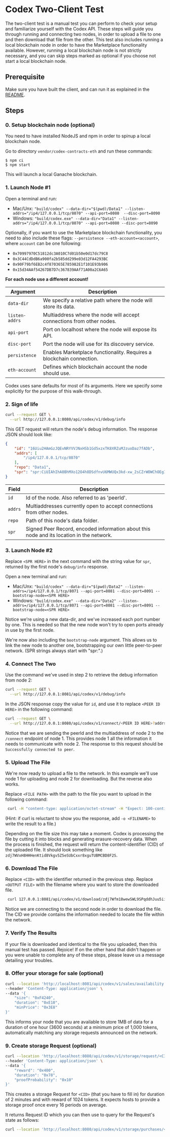 # Codex Two-Client Test

The two-client test is a manual test you can perform to check your setup and familiarize yourself with the Codex API. These steps will guide you through running and connecting two nodes, in order to upload a file to one and then download that file from the other. This test also includes running a local blockchain node in order to have the Marketplace functionality available. However, running a local blockchain node is not strictly necessary, and you can skip steps marked as optional if you choose not start a local blockchain node.

## Prerequisite

Make sure you have built the client, and can run it as explained in the [README](../README.md).

## Steps

### 0. Setup blockchain node (optional)

You need to have installed NodeJS and npm in order to spinup a local blockchain node.

Go to directory `vendor/codex-contracts-eth` and run these commands:
```
$ npm ci
$ npm start
```

This will launch a local Ganache blockchain.

### 1. Launch Node #1

Open a terminal and run:
- Mac/Unx: `"build/codex" --data-dir="$(pwd)/Data1" --listen-addrs="/ip4/127.0.0.1/tcp/8070" --api-port=8080  --disc-port=8090`
- Windows: `"build/codex.exe" --data-dir="Data1" --listen-addrs="/ip4/127.0.0.1/tcp/8070" --api-port=8080 --disc-port=8090`

Optionally, if you want to use the Marketplace blockchain functionality, you need to also include these flags: `--persistence --eth-account=<account>`, where `account` can be one following:

  - `0x70997970C51812dc3A010C7d01b50e0d17dc79C8`
  - `0x3C44CdDdB6a900fa2b585dd299e03d12FA4293BC`
  - `0x90F79bf6EB2c4f870365E785982E1f101E93b906`
  - `0x15d34AAf54267DB7D7c367839AAf71A00a2C6A65`

**For each node use a different account!**

| Argument       | Description                                                           |
|----------------|-----------------------------------------------------------------------|
| `data-dir`     | We specify a relative path where the node will store its data.        |
| `listen-addrs` | Multiaddress where the node will accept connections from other nodes. |
| `api-port`     | Port on localhost where the node will expose its API.                 |
| `disc-port`    | Port the node will use for its discovery service.                     |
| `persistence`  | Enables Marketplace functionality. Requires a blockchain connection.    |
| `eth-account`  | Defines which blockchain account the node should use.                     |

Codex uses sane defaults for most of its arguments. Here we specify some explicitly for the purpose of this walk-through.

### 2. Sign of life

```bash
curl --request GET \
  --url http://127.0.0.1:8080/api/codex/v1/debug/info
```

This GET request will return the node's debug information. The response JSON should look like:

```json
{
	"id": "16Uiu2HAmGzJQEvNRYVVJNxHSb1Gd5xzxTK8XRZuMJzuoDaz7fADb",
	"addrs": [
		"/ip4/127.0.0.1/tcp/8070"
	],
	"repo": "Data1",
	"spr": "spr:CiUIAhIhA0BhMXo12O4h8DSdfnvU6MWUQx3kd-xw_2sCZrWOWChOEgIDARo8CicAJQgCEiEDQGExejXY7iHwNJ1-e9ToxZRDHeR37HD_awJmtY5YKE4Q7aqInwYaCwoJBH8AAAGRAh-aKkYwRAIgSHGvrb4mxQbOTU5wdcJJYz3fErkVx4v09nqHE4n9d4ECIGWyfF58pmfUKeC7MWCtIhBDCgNJkjHz2JkKfJoYgqHW"
}
```

| Field   | Description                                                                              |
| ------- | ---------------------------------------------------------------------------------------- |
| `id`    | Id of the node. Also referred to as 'peerId'.                                            |
| `addrs` | Multiaddresses currently open to accept connections from other nodes.                    |
| `repo`  | Path of this node's data folder.                                                         |
| `spr`   | Signed Peer Record, encoded information about this node and its location in the network. |

### 3. Launch Node #2

Replace `<SPR HERE>` in the next command with the string value for `spr`, returned by the first node's `debug/info` response.

Open a new terminal and run:
- Mac/Unx: `"build/codex" --data-dir="$(pwd)/Data2" --listen-addrs=/ip4/127.0.0.1/tcp/8071 --api-port=8081 --disc-port=8091 --bootstrap-node=<SPR HERE>`
- Windows: `"build/codex.exe" --data-dir="Data2" --listen-addrs=/ip4/127.0.0.1/tcp/8071 --api-port=8081 --disc-port=8091 --bootstrap-node=<SPR HERE>`

Notice we're using a new data-dir, and we've increased each port number by one. This is needed so that the new node won't try to open ports already in use by the first node.

We're now also including the `bootstrap-node` argument. This allows us to link the new node to another one, bootstrapping our own little peer-to-peer network. (SPR strings always start with "spr:".)

### 4. Connect The Two

Use the command we've used in step 2 to retrieve the debug information from node 2:

```bash
curl --request GET \
  --url http://127.0.0.1:8081/api/codex/v1/debug/info
```

In the JSON response copy the value for `id`, and use it to replace `<PEER ID HERE>` in the following command:

```bash
curl --request GET \
  --url http://127.0.0.1:8080/api/codex/v1/connect/<PEER ID HERE>?addrs=/ip4/127.0.0.1/tcp/8071
```

Notice that we are sending the peerId and the multiaddress of node 2 to the `/connect` endpoint of node 1. This provides node 1 all the information it needs to communicate with node 2. The response to this request should be `Successfully connected to peer`.

### 5. Upload The File

We're now ready to upload a file to the network. In this example we'll use node 1 for uploading and node 2 for downloading. But the reverse also works.

Replace `<FILE PATH>` with the path to the file you want to upload in the following command:

```bash
 curl -H "content-type: application/octet-stream" -H "Expect: 100-continue" -T "<FILE PATH>" 127.0.0.1:8080/api/codex/v1/upload -X POST
```

(Hint: if curl is reluctant to show you the response, add `-o <FILENAME>` to write the result to a file.)

Depending on the file size this may take a moment. Codex is processing the file by cutting it into blocks and generating erasure-recovery data. When the process is finished, the request will return the content-identifier (CID) of the uploaded file. It should look something like `zdj7WVxH8HHHenKtid8Vkgv5Z5eSUbCxxr8xguTUBMCBD8F2S`.

### 6. Download The File

Replace `<CID>` with the identifier returned in the previous step. Replace `<OUTPUT FILE>` with the filename where you want to store the downloaded file.

```bash
 curl 127.0.0.1:8081/api/codex/v1/download/zdj7Wfm18wewSWL9SPqddhJuu5ii1TJD39rtt3JbVYdKcqM1K --output <OUTPUT FILE>
 ```

Notice we are connecting to the second node in order to download the file. The CID we provide contains the information needed to locate the file within the network.

### 7. Verify The Results

If your file is downloaded and identical to the file you uploaded, then this manual test has passed. Rejoice! If on the other hand that didn't happen or you were unable to complete any of these steps, please leave us a message detailing your troubles.

### 8. Offer your storage for sale (optional)

```bash
curl --location 'http://localhost:8081/api/codex/v1/sales/availability' \
--header 'Content-Type: application/json' \
--data '{
    "size": "0xF4240",
    "duration": "0xE10",
    "minPrice": "0x3E8"
}'
```

This informs your node that you are available to store 1MB of data for a duration of one hour (3600 seconds) at a minimum price of 1,000 tokens, automatically matching any storage requests announced on the network.

### 9. Create storage Request (optional)

```bash
curl --location 'http://localhost:8080/api/codex/v1/storage/request/<CID>' \
--header 'Content-Type: application/json' \
--data '{
    "reward": "0x400",
    "duration": "0x78",
    "proofProbability": "0x10"
}'
```

This creates a storage Request for `<CID>` (that you have to fill in) for
duration of 2 minutes and with reward of 1024 tokens. It expects hosts to
provide a storage proof once every 16 periods on average.

It returns Request ID which you can then use to query for the Request's state as follows:

```bash
curl --location 'http://localhost:8080/api/codex/v1/storage/purchases/<RequestID>'
```
